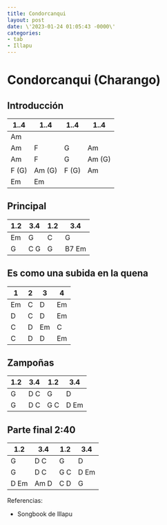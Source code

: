 ```yaml
---
title: Condorcanqui
layout: post
date: \'2023-01-24 01:05:43 -0000\'
categories:
- tab
- Illapu
---
```


# Condorcanqui (Charango)


## Introducción

| 1..4  | 1..4    | 1..4  | 1..4    |
|-------|---------|-------|---------|
| Am    |         |       |         |
| Am    | F       | G     | Am      |
| Am    | F       | G     | Am  (G) |
| F (G) | Am  (G) | F (G) | Am      |
| Em    | Em      |       |         |


## Principal

| 1.2 | 3.4 | 1.2 | 3.4    |
|-----|-----|-----|--------|
| Em  | G   | C   | G      |
| G   | C G | G   | B7  Em |


## Es como una subida en la quena

| 1  | 2 | 3  | 4  |
|----|---|----|----|
| Em | C | D  | Em |
| D  | C | D  | Em |
| C  | D | Em | C  |
| C  | D | D  | Em |


## Zampoñas

| 1.2 | 3.4 | 1.2 | 3.4  |
|-----|-----|-----|------|
| G   | D C | G   | D    |
| G   | D C | G C | D Em |


## Parte final 2:40

| 1.2  | 3.4  | 1.2 | 3.4  |
|------|------|-----|------|
| G    | D C  | G   | D    |
| G    | D C  | G C | D Em |
| D Em | Am D | C D | G    |




Referencias:
- Songbook de Illapu
